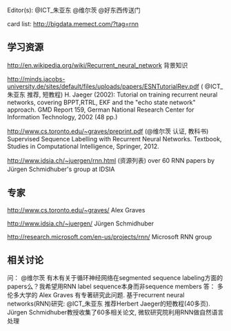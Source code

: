 Editor(s): @ICT_朱亚东 @维尔茨  @好东西传送门

card list:  http://bigdata.memect.com/?tag=rnn

## 学习资源
http://en.wikipedia.org/wiki/Recurrent_neural_network 背景知识

http://minds.jacobs-university.de/sites/default/files/uploads/papers/ESNTutorialRev.pdf ( @ICT_朱亚东 推荐, 短教程) H. Jaeger (2002): Tutorial on training recurrent neural networks, covering BPPT,RTRL, EKF and the "echo state network" approach. GMD Report 159, German National Research Center for Information Technology, 2002 (48 pp.)

http://www.cs.toronto.edu/~graves/preprint.pdf (@维尔茨 认证, 教科书) Supervised Sequence Labelling with Recurrent Neural Networks. Textbook, Studies in Computational Intelligence, Springer, 2012. 

http://www.idsia.ch/~juergen/rnn.html (资源列表) over 60 RNN papers by Jürgen Schmidhuber's group at IDSIA　

## 专家

http://www.cs.toronto.edu/~graves/ Alex Graves

http://www.idsia.ch/~juergen/ Jürgen Schmidhuber

http://research.microsoft.com/en-us/projects/rnn/ Microsoft RNN group


## 相关讨论 

问： @维尔茨 有木有关于循环神经网络在segmented sequence labeling方面的papers么？我希望用RNN label sequence本身而非sequence members
答： 多伦多大学的 Alex Graves 有专著研究此问题. 基于recurrent neural networks(RNN)研究: @ICT_朱亚东 推荐Herbert Jaeger的短教程(40多页). Jürgen Schmidhuber教授收集了60多相关论文, 微软研究院利用RNN做自然语言处理
